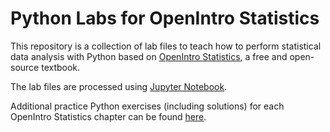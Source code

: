 Python Labs for OpenIntro Statistics
==============

This repository is a collection of lab files to teach how to perform statistical data analysis with Python based on [OpenIntro Statistics](https://www.openintro.org/book/os/), a free and open-source textbook. 

The lab files are processed using [Jupyter Notebook](https://jupyter.org/).

Additional practice Python exercises (including solutions) for each OpenIntro Statistics chapter can be found [here](https://github.com/imranture/practice_stats/).
